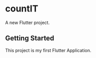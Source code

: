 # countIT

A new Flutter project.

## Getting Started

This project is my first Flutter Application.

